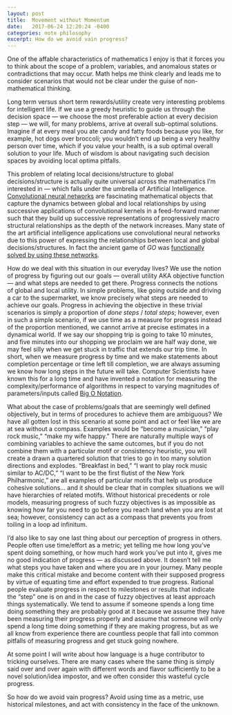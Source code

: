 ```yaml
---
layout: post
title:  Movement without Momentum
date:   2017-06-24 12:20:24 -0400
categories: note philosophy
excerpt: How do we avoid vain progress?
---
```

One of the affable characteristics of mathematics I enjoy is that it forces you to think about the scope of a problem, variables, and anomalous states or contradictions that may occur. Math helps me think clearly and leads me to consider scenarios that would not be clear under the guise of non-mathematical thinking.

Long term versus short term rewards/utility create very interesting problems for intelligent life. If we use a greedy heuristic to guide us through the decision space — we choose the most preferable action at every decision step — we will, for many problems, arrive at overall sub-optimal solutions. Imagine if at every meal you ate candy and fatty foods because you like, for example, hot dogs over broccoli; you wouldn’t end up being a very healthy person over time, which if you value your health, is a sub optimal overall solution to your life. Much of wisdom is about navigating such decision spaces by avoiding local optima pitfalls.

This problem of relating local decisions/structure to global decisions/structure is actually quite universal across the mathematics I’m interested in — which falls under the umbrella of Artificial Intelligence. [Convolutional neural networks](https://www.youtube.com/watch?v=FmpDIaiMIeA) are fascinating mathematical objects that capture the dynamics between global and local relationships by using successive applications of convolutional kernels in a feed-forward manner such that they build up successive representations of progressively macro structural relationships as the depth of the network increases. Many state of the art artificial intelligence applications use convolutional neural networks due to this power of expressing the relationships between local and global decisions/structures. In fact the ancient game of *GO* was [functionally solved by using these networks](https://www.youtube.com/watch?v=derC33ODrME).

How do we deal with this situation in our everyday lives? We use the notion of progress by figuring out our goals — overall utility AKA objective function — and what steps are needed to get there. Progress connects the notions of global and local utility. In simple problems, like going outside and driving a car to the supermarket, we know precisely what steps are needed to achieve our goals. Progress in achieving the objective in these trivial scenarios is simply a proportion of *done steps* / *total steps*; however, even in such a simple scenario, if we use time as a measure for progress instead of the proportion mentioned, we cannot arrive at precise estimates in a dynamical world. If we say our shopping trip is going to take 10 minutes, and five minutes into our shopping we proclaim we are half way done, we may feel silly when we get stuck in traffic that extends our trip time. In short, when we measure progress by time and we make statements about completion percentage or time left till completion, we are always assuming we know how long steps in the future will take. Computer Scientists have known this for a long time and have invented a notation for measuring the complexity/performance of algorithms in respect to varying magnitudes of parameters/inputs called [Big O Notation](https://en.wikipedia.org/wiki/Big_O_notation).

What about the case of problems/goals that are seemingly well defined objectively, but in terms of procedures to achieve them are ambiguous? We have all gotten lost in this scenario at some point and act or feel like we are at sea without a compass. Examples would be “become a musician,” “play rock music,” “make my wife happy.” There are naturally multiple ways of combining variables to achieve the same outcomes, but if you do not combine them with a particular motif or consistency heuristic, you will create a drawn a quartered solution that tries to go in too many solution directions and explodes. “Breakfast in bed,” “I want to play rock music similar to AC/DC,” “I want to be the first flutist of the New York Philharmonic,” are all examples of particular motifs that help us produce cohesive solutions… and it should be clear that in complex situations we will have hierarchies of related motifs.  Without historical precedents or role models, measuring progress of such fuzzy objectives is as impossible as knowing how far you need to go before you reach land when you are lost at sea; however, consistency can act as a compass that prevents you from toiling in a loop ad infinitum.

I’d also like to say one last thing about our perception of progress in others. People often use time/effort as a metric; yet telling me how long you’ve spent doing something, or how much hard work you’ve put into it, gives me no good indication of progress — as discussed above. It doesn’t tell me what steps you have taken and where you are in your journey. Many people make this critical mistake and become content with their supposed progress by virtue of equating time and effort expended to true progress. Rational people evaluate progress in respect to milestones or results that indicate the “step” one is on and in the case of fuzzy objectives at least approach things systematically. We tend to assume if someone spends a long time doing something they are probably good at it because we assume they have been measuring their progress properly and assume that someone will only spend a long time doing something if they are making progress, but as we all know from experience there are countless people that fall into common pitfalls of measuring progress and get stuck going nowhere.

At some point I will write about how language is a huge contributor to tricking ourselves. There are many cases where the same thing is simply said over and over again with different words and flavor sufficiently to be a novel solution/idea impostor, and we often consider this wasteful cycle progress.

So how do we avoid vain progress? Avoid using time as a metric, use historical milestones, and act with consistency in the face of the unknown.